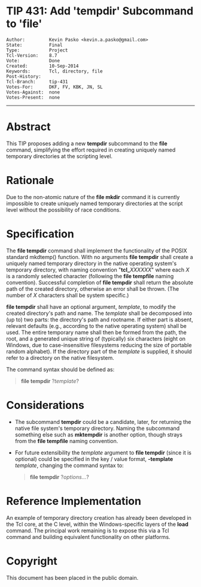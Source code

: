 # TIP 431: Add 'tempdir' Subcommand to 'file'
	Author:         Kevin Pasko <kevin.a.pasko@gmail.com>
	State:          Final
	Type:           Project
	Tcl-Version:    8.7
	Vote:           Done
	Created:        10-Sep-2014
	Keywords:       Tcl, directory, file
	Post-History:
	Tcl-Branch:     tip-431
	Votes-For:      DKF, FV, KBK, JN, SL
	Votes-Against:  none
	Votes-Present:  none
-----

# Abstract

This TIP proposes adding a new **tempdir** subcommand to the **file**
command, simplifying the effort required in creating uniquely named temporary
directories at the scripting level.

# Rationale

Due to the non-atomic nature of the **file mkdir** command it is currently
impossible to create uniquely named temporary directories at the script level
without the possibility of race conditions.

# Specification

The **file tempdir** command shall implement the functionality of the POSIX
standard mkdtemp\(\) function. With no arguments **file tempdir** shall create
a uniquely named temporary directory in the native operating system's
temporary directory, with naming convention "<b>tcl\_</b><i>XXXXXX</i>" where each
_X_ is a randomly selected character \(following the **file tempfile**
naming convention\). Successful completion of **file tempdir** shall return
the absolute path of the created directory, otherwise an error shall be
thrown. (The number of _X_ characters shall be system specific.)

**file tempdir** shall have an optional argument, _template_, to modify
the created directory's path and name. The _template_ shall be decomposed
into \(up to\) two parts: the directory's path and rootname. If either part is
absent, relevant defaults \(e.g., according to the native operating system\)
shall be used. The entire temporary name shall then be formed from the path,
the root, and a generated unique string of \(typically\) six
characters (eight on Windows, due to case-insensitive filesystems
reducing the size of portable random alphabet). If
the directory part of the _template_ is supplied, it should refer to a
directory on the native filesystem.

The command syntax should be defined as:

 > **file tempdir** ?_template_?

# Considerations

 * The subcommand **tempdir** could be a candidate, later, for returning the
   native file system's temporary directory. Naming the subcommand something
   else such as **mktempdir** is another option, though strays from the **file
   tempfile** naming convention.

 * For future extensibility the _template_ argument to **file tempdir**
   \(since it is optional\) could be specified in the key / value format,
   **-template** _template_, changing the command syntax to:

	 > **file tempdir** ?_options..._?

# Reference Implementation

An example of temporary directory creation has already been developed in the
Tcl core, at the C level, within the Windows-specific layers of the
**load** command. The principal work remaining is to expose this via a Tcl
command and building equivalent functionality on other platforms.

# Copyright

This document has been placed in the public domain.

